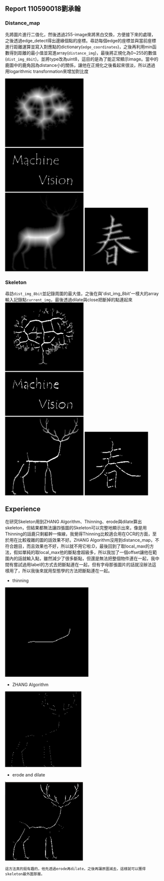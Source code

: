 ## Report 110590018劉承翰

### Distance_map

先將圖片進行二值化，然後透過255-image來將黑白交換，方便接下來的處理，之後透過edge_detect得出邊緣個點的座標。尋訪每個edge的座標並與當前座標進行距離運算並寫入對應點的dictionary(`edge_coordinates`)，之後再利用min函數得到距離的最小值並寫進array(`distance_img`)，最後將正規化為0~255的數值(`dist_img_8bit`)，並將type改為uint8，這目的是為了能正常顯示image。當中的鹿圖中的鹿角因為distance小的關係，讓他在正規化之後看起來很淡，所以透過用logarithmic transformation來增加對比度

![text](results/img1_q1-1.jpg) 
![text](results/img2_q1-1.jpg) 
![text](results/img3_q1-1.jpg) 
![text](results/img4_q1-1.jpg)

### Skeleton


尋訪`dist_img_8bit`並記錄周圍的最大值，之後在與'dist_img_8bit'一樣大的array輸入記錄點`current_img`，最後透過dilate與close把斷掉的點連起來
![alt text](results/img1_q1-2.jpg) 
![alt text](results/img2_q1-2.jpg) 
![alt text](results/img3_q1-2.jpg) 
![alt text](results/img4_q1-2.jpg)

## Experience

在研究Skeleton用到ZHANG Algorithm、Thinning、erode與dilate算出skeleton，但結果都無法讓四張圖的Skeleton可以完整地顯示出來，像是用Thinning的話鹿只剩軀幹一條線，我覺得Thinning比較適合用在OCR的方面，至於用在比較複雜的圖的話效果不好。ZHANG Algorithm沒用到distance_map，不符合題目，而且效果也不好，所以就不用它啦:D，最後回到了取local_max的方法，假如單純的取local_max他的斷點會超級多，所以我加了一個offset讓他在範圍內的話就輸入點，雖然減少了很多斷點，但還是無法把整個物件連在一起，我中間有嘗試過用label的方式去把斷點連在一起，但有字母那張圖片的話就沒辦法這樣用了，所以我後來就用型態學的方法把斷點連在一起。


- thinning

![alt text](others/image-1.png)

- ZHANG Algorithm

![alt text](others/image-2.png)

- erode and dilate

![alt text](others/image-3.png)

    這方法真的挺有趣的，他先透過erode再dilate，之後再讓原圖減去，這樣就可以獲得skeleton最外圍那層。